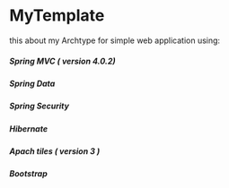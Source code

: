 MyTemplate
==================
this about my Archtype for simple web application using:  
##### Spring MVC ( version 4.0.2)  
##### Spring Data  
##### Spring Security  
##### Hibernate  
##### Apach tiles ( version 3 )  
##### Bootstrap
